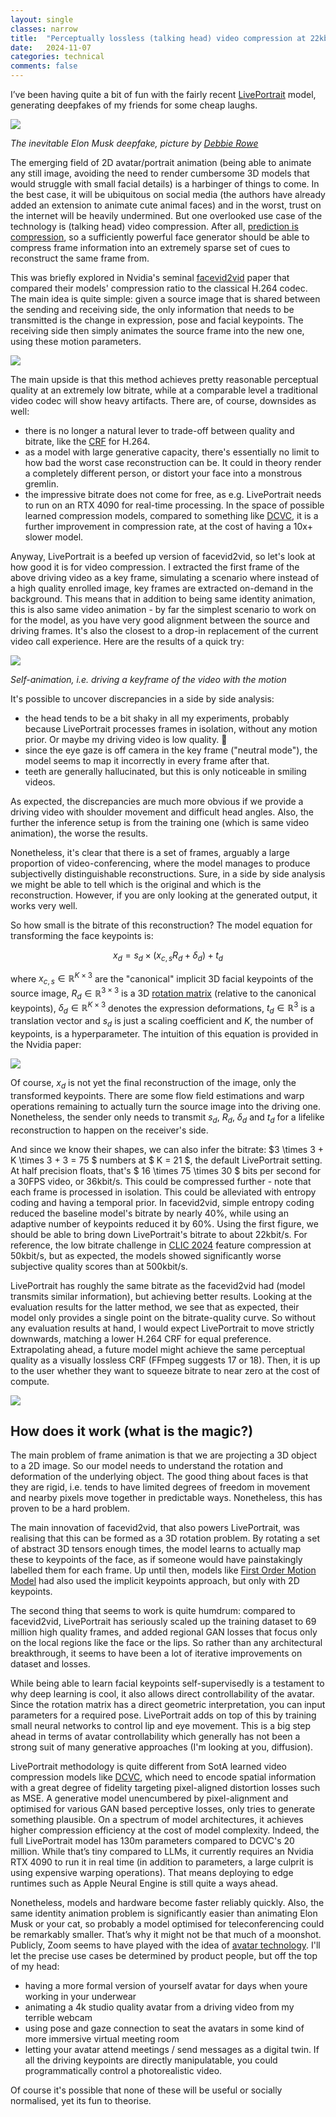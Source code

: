 ```yaml
---
layout: single
classes: narrow
title:  "Perceptually lossless (talking head) video compression at 22kbit/s"
date:   2024-11-07
categories: technical
comments: false
---
```


I’ve been having quite a bit of fun with the fairly recent [LivePortrait](https://github.com/KwaiVGI/LivePortrait) model, generating deepfakes of my friends for some cheap laughs.

![](/assets/images/compression/elon.gif)

_The inevitable Elon Musk deepfake, picture by [Debbie Rowe](https://www.debbierowe.com/corporate)_

The emerging field of 2D avatar/portrait animation (being able to animate any still image, avoiding the need to render cumbersome 3D models that would struggle with small facial details) is a harbinger of things to come. In the best case, it will be ubiquitous on social media (the authors have already added an extension to animate cute animal faces) and in the worst, trust on the internet will be heavily undermined. But one overlooked use case of the technology is (talking head) video compression. After all, [prediction is compression](http://prize.hutter1.net/hfaq.htm#compai), so a sufficiently powerful face generator should be able to compress frame information into an extremely sparse set of cues to reconstruct the same frame from.

This was briefly explored in Nvidia's seminal [facevid2vid](https://nvlabs.github.io/face-vid2vid/) paper that compared their models' compression ratio to the classical H.264 codec. The main idea is quite simple: given a source image that is shared between the sending and receiving side, the only information that needs to be transmitted is the change in expression, pose and facial keypoints. The receiving side then simply animates the source frame into the new one, using these motion parameters. 

![](/assets/images/compression/facevid2vid.png)

The main upside is that this method achieves pretty reasonable perceptual quality at an extremely low bitrate, while at a comparable level a traditional video codec will show heavy artifacts. There are, of course, downsides as well:

* there is no longer a natural lever to trade-off between quality and bitrate, like the [CRF](https://trac.ffmpeg.org/wiki/Encode/H.264) for H.264.
* as a model with large generative capacity, there's essentially no limit to how bad the worst case reconstruction can be. It could in theory render a completely different person, or distort your face into a monstrous gremlin. 
* the impressive bitrate does not come for free, as e.g. LivePortrait needs to run on an RTX 4090 for real-time processing. In the space of possible learned compression models, compared to something like [DCVC](https://github.com/microsoft/DCVC), it is a further improvement in compression rate, at the cost of having a 10x+ slower model. 

Anyway, LivePortrait is a beefed up version of facevid2vid, so let's look at how good it is for video compression. I extracted the first frame of the above driving video as a key frame, simulating a scenario where instead of a high quality enrolled image, key frames are extracted on-demand in the background. This means that in addition to being same identity animation, this is also same video animation - by far the simplest scenario to work on for the model, as you have very good alignment between the source and driving frames. It's also the closest to a drop-in replacement of the current video call experience. Here are the results of a quick try: 

![](/assets/images/compression/self.gif)

_Self-animation, i.e. driving a keyframe of the video with the motion_

It's possible to uncover discrepancies in a side by side analysis:

* the head tends to be a bit shaky in all my experiments, probably because LivePortrait processes frames in isolation, without any motion prior. Or maybe my driving video is low quality. 🤷
* since the eye gaze is off camera in the key frame ("neutral mode"), the model seems to map it incorrectly in every frame after that.
* teeth are generally hallucinated, but this is only noticeable in smiling videos.

As expected, the discrepancies are much more obvious if we provide a driving video with shoulder movement and difficult head angles. Also, the further the inference setup is from the training one (which is same video animation), the worse the results.

Nonetheless, it's clear that there is a set of frames, arguably a large proportion of video-conferencing, where the model manages to produce subjectivelly distinguishable reconstructions. Sure, in a side by side analysis we might be able to tell which is the original and which is the reconstruction. However, if you are only looking at the generated output, it works very well.


So how small is the bitrate of this reconstruction? The model equation for transforming the face keypoints is:

$$x_d = s_d \times (x_{c, s} R_d + \delta_d) + t_d$$

where $x_{c, s} \in \mathbb{R}^{K \times 3}$ are the "canonical" implicit 3D facial keypoints of the source image, $R_d \in \mathbb{R}^{3 \times 3}$ is a 3D [rotation matrix](https://en.wikipedia.org/wiki/Rotation_matrix#In_three_dimensions) (relative to the canonical keypoints), $\delta_d \in \mathbb{R}^{K \times 3}$ denotes the expression deformations, $t_d \in \mathbb{R}^3$ is a translation vector and $s_d$ is just a scaling coefficient and $K$, the number of keypoints, is a hyperparameter. The intuition of this equation is provided in the Nvidia paper:

![](/assets/images/compression/rotation.png)

Of course, $x_d$ is not yet the final reconstruction of the image, only the transformed keypoints. There are some flow field estimations and warp operations remaining to actually turn the source image into the driving one. Nonetheless, the sender only needs to transmit $s_d$, $R_d$, $\delta_d$ and $t_d$ for a lifelike reconstruction to happen on the receiver's side. 

And since we know their shapes, we can also infer the bitrate: $3 \times 3 +  K \times 3 + 3 = 75 $ numbers at $ K = 21 $, the default LivePortrait setting. At half precision floats, that's $ 16 \times 75 \times 30 $ bits per second for a 30FPS video, or 36kbit/s. This could be compressed further - note that each frame is processed in isolation. This could be alleviated with entropy coding and having a temporal prior. In facevid2vid, simple entropy coding reduced the baseline model's bitrate by nearly 40%, while using an adaptive number of keypoints reduced it by 60%. Using the first figure, we should be able to bring down LivePortrait's bitrate to about 22kbit/s. For reference, the low bitrate challenge in [CLIC 2024](https://www.compression.cc/leaderboard/video_0_05/test/) feature compression at 50kbit/s, but as expected, the models showed significantly worse subjective quality scores than at 500kbit/s. 

LivePortrait has roughly the same bitrate as the facevid2vid had (model transmits similar information), but achieving better results. Looking at the evaluation results for the latter method, we see that as expected, their model only provides a single point on the bitrate-quality curve. So without any evaluation results at hand, I would expect LivePortrait to move strictly downwards, matching a lower H.264 CRF for equal preference. Extrapolating ahead, a future model might achieve the same perceptual quality as a visually lossless CRF (FFmpeg suggests 17 or 18). Then, it is up to the user whether they want to squeeze bitrate to near zero at the cost of compute. 

![](/assets/images/compression/bdrate.png)

## How does it work (what is the magic?)

The main problem of frame animation is that we are projecting a 3D object to a 2D image. So our model needs to understand the rotation and deformation of the underlying object. The good thing about faces is that they are rigid, i.e. tends to have limited degrees of freedom in movement and nearby pixels move together in predictable ways. Nonetheless, this has proven to be a hard problem.

The main innovation of facevid2vid, that also powers LivePortrait, was realising that this can be formed as a 3D rotation problem. By rotating a set of abstract 3D tensors enough times, the model learns to actually map these to keypoints of the face, as if someone would have painstakingly labelled them for each frame. Up until then, models like [First Order Motion Model](https://aliaksandrsiarohin.github.io/first-order-model-website/) had also used the implicit keypoints approach, but only with 2D keypoints.

The second thing that seems to work is quite humdrum: compared to facevid2vid, LivePortrait has seriously scaled up the training dataset to 69 million high quality frames, and added regional GAN losses that focus only on the local regions like the face or the lips. So rather than any architectural breakthrough, it seems to have been a lot of iterative improvements on dataset and losses.

While being able to learn facial keypoints self-supervisedly is a testament to why deep learning is cool, it also allows direct controllability of the avatar. Since the rotation matrix has a direct geometric interpretation, you can input parameters for a required pose. LivePortrait adds on top of this by training small neural networks to control lip and eye movement. This is a big step ahead in terms of avatar controllability which generally has not been a strong suit of many generative approaches (I'm looking at you, diffusion).

LivePortrait methodology is quite different from SotA learned video compression models like [DCVC](https://github.com/microsoft/DCVC), which need to encode spatial information with a great degree of fidelity targeting pixel-aligned distortion losses such as MSE. A generative model unencumbered by pixel-alignment and optimised for various GAN based perceptive losses, only tries to generate something plausible. On a spectrum of model architectures, it achieves higher compression efficiency at the cost of model complexity. Indeed, the full LivePortrait model has 130m parameters compared to DCVC's 20 million. While that’s tiny compared to LLMs, it currently requires an Nvidia RTX 4090 to run it in real time (in addition to parameters, a large culprit is using expensive warping operations). That means deploying to edge runtimes such as Apple Neural Engine is still quite a ways ahead. 

Nonetheless, models and hardware become faster reliably quickly. Also, the same identity animation problem is significantly easier than animating Elon Musk or your cat, so probably a model optimised for teleconferencing could be remarkably smaller. That’s why it might not be that much of a moonshot. Publicly, Zoom seems to have played with the idea of [avatar technology](https://www.business-standard.com/technology/tech-news/zoom-expands-ai-features-introduces-custom-avatars-and-upgraded-companion-124101000315_1.html). I'll let the precise use cases be determined by product people, but off the top of my head: 

* having a more formal version of yourself avatar for days when youre working in your underwear
* animating a 4k studio quality avatar from a driving video from my terrible webcam
* using pose and gaze connection to seat the avatars in some kind of more immersive virtual meeting room
* letting your avatar attend meetings / send messages as a digital twin. If all the driving keypoints are directly manipulatable, you could programmatically control a photorealistic video.

Of course it's possible that none of these will be useful or socially normalised, yet its fun to theorise. 
